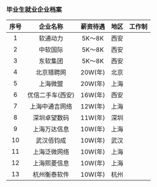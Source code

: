 ### 毕业生就业企业档案
| 序号 | 企业名称 | 薪资待遇 | 地区 | 工作制 |
| :----:| :----:| :----: | :----: | :----: |
| 1 | 软通动力 | 5K～8K | 西安 |  |
| 2 | 中软国际 | 5K～8K | 西安 |  |
| 3 | 东软集团 | 5K～8K | 西安 |  |
| 4 | 北京猎聘网 | 20W(年) | 北京 |  |
| 5 | 上海微盟 | 20W(年) | 上海 |  |
| 6 | 优信二手车(西安) | 16W(年) | 西安 |  |
| 7 | 上海中通吉网络 | 12W(年) | 上海 |  |
| 8 | 深圳卓望数码 | 11W(年) | 深圳 |  |
| 9 | 上海万达信息 | 10W(年) | 上海 |  |
| 10 | 武汉佰钧成 | 10W(年) | 武汉 |  |
| 11 | 上海泛微网络 | 10W(年) | 上海 |  |
| 12 | 上海熙菱信息 | 10W(年) | 上海 |  |
| 13 | 杭州衡泰软件 | 10W(年) | 杭州 |  |